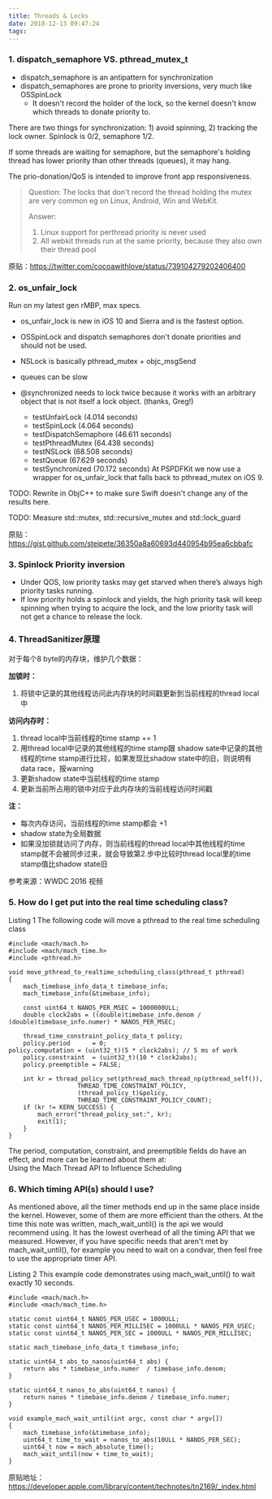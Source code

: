 ```yaml
---
title: Threads & Locks
date: 2018-12-13 09:47:24
tags:
---
```


### 1. dispatch_semaphore VS. pthread_mutex_t
* dispatch_semaphore is an antipattern for synchronization
* dispatch_semaphores are prone to priority inversions, very much like OSSpinLock
    * It doesn't record the holder of the lock, so the kernel doesn't know which threads to donate priority to.
    
There are two things for synchronization: 1) avoid spinning, 2) tracking the lock owner. Spinlock is 0/2, semaphore 1/2.

If some threads are waiting for semaphore, but the semaphore's holding thread has lower priority than other threads (queues), it may hang.

The prio-donation/QoS is intended to improve front app responsiveness.

> 
> Question: The locks that don't record the thread holding the mutex are very common eg on Linux, Android, Win and WebKit.
> 
> Answer: 
>    1) Linux support for perthread priority is never used
>    2) All webkit threads run at the same priority, because they also own their thread pool
>     

原贴：https://twitter.com/cocoawithlove/status/739104279202406400

<!-- more -->

### 2. os_unfair_lock

Run on my latest gen rMBP, max specs.
* os_unfair_lock is new in iOS 10 and Sierra and is the fastest option.

* OSSpinLock and dispatch semaphores don't donate priorities and should not be used.

* NSLock is basically pthread_mutex + objc_msgSend

* queues can be slow

* @synchronized needs to lock twice because it works with an arbitrary object that is not itself a lock object. (thanks, Greg!)
    * testUnfairLock (4.014 seconds)
    * testSpinLock (4.064 seconds)
    * testDispatchSemaphore (46.611 seconds)
    * testPthreadMutex (64.438 seconds)
    * testNSLock (68.508 seconds)
    * testQueue (67.629 seconds)
    * testSynchronized (70.172 seconds)
At PSPDFKit we now use a wrapper for os_unfair_lock that falls back to pthread_mutex on iOS 9.

TODO: Rewrite in ObjC++ to make sure Swift doesn't change any of the results here.

TODO: Measure std::mutex, std::recursive_mutex and std::lock_guard

原贴：
https://gist.github.com/steipete/36350a8a60693d440954b95ea6cbbafc

### 3. Spinlock Priority inversion
* Under QOS, low priority tasks may get starved when there’s always high priority tasks running.
* If low priority holds a spinlock and yields, the high priority task will keep spinning when trying to acquire the lock, and the low priority task will not get a chance to release the lock.

### 4. ThreadSanitizer原理
对于每个8 byte的内存块，维护几个数据：

**加锁时：**
1. 将锁中记录的其他线程访问此内存块的时间戳更新到当前线程的thread local中

**访问内存时：**
1. thread local中当前线程的time stamp += 1
2. 用thread local中记录的其他线程的time stamp跟 shadow sate中记录的其他线程的time stamp进行比较，如果发现比shadow state中的旧，则说明有data race，报warning
3. 更新shadow state中当前线程的time stamp
4. 更新当前所占用的锁中对应于此内存块的当前线程访问时间戳

**注：**
* 每次内存访问，当前线程的time stamp都会 +1
* shadow state为全局数据
* 如果没加锁就访问了内存，则当前线程的thread local中其他线程的time stamp就不会被同步过来，就会导致第2.步中比较时thread local里的time stamp值比shadow state旧

参考来源：WWDC 2016 视频

### 5. How do I get put into the real time scheduling class?

Listing 1  The following code will move a pthread to the real time scheduling class

```objc
#include <mach/mach.h>
#include <mach/mach_time.h>
#include <pthread.h>
 
void move_pthread_to_realtime_scheduling_class(pthread_t pthread)
{
    mach_timebase_info_data_t timebase_info;
    mach_timebase_info(&timebase_info);
 
    const uint64_t NANOS_PER_MSEC = 1000000ULL;
    double clock2abs = ((double)timebase_info.denom / (double)timebase_info.numer) * NANOS_PER_MSEC;
 
    thread_time_constraint_policy_data_t policy;
    policy.period      = 0;
policy.computation = (uint32_t)(5 * clock2abs); // 5 ms of work
    policy.constraint  = (uint32_t)(10 * clock2abs);
    policy.preemptible = FALSE;
 
    int kr = thread_policy_set(pthread_mach_thread_np(pthread_self()),
                   THREAD_TIME_CONSTRAINT_POLICY,
                   (thread_policy_t)&policy,
                   THREAD_TIME_CONSTRAINT_POLICY_COUNT);
    if (kr != KERN_SUCCESS) {
        mach_error("thread_policy_set:", kr);
        exit(1);
    }
}
```

The period, computation, constraint, and preemptible fields do have an effect, and more can be learned about them at:  
Using the Mach Thread API to Influence Scheduling

### 6. Which timing API(s) should I use?

As mentioned above, all the timer methods end up in the same place inside the kernel. However, some of them are more efficient than the others. At the time this note was written, mach_wait_until() is the api we would recommend using. It has the lowest overhead of all the timing API that we measured. However, if you have specific needs that aren't met by mach_wait_until(), for example you need to wait on a condvar, then feel free to use the appropriate timer API.

Listing 2  This example code demonstrates using mach_wait_until() to wait exactly 10 seconds.
```objc
#include <mach/mach.h>
#include <mach/mach_time.h>
 
static const uint64_t NANOS_PER_USEC = 1000ULL;
static const uint64_t NANOS_PER_MILLISEC = 1000ULL * NANOS_PER_USEC;
static const uint64_t NANOS_PER_SEC = 1000ULL * NANOS_PER_MILLISEC;
 
static mach_timebase_info_data_t timebase_info;
 
static uint64_t abs_to_nanos(uint64_t abs) {
    return abs * timebase_info.numer  / timebase_info.denom;
}
 
static uint64_t nanos_to_abs(uint64_t nanos) {
    return nanos * timebase_info.denom / timebase_info.numer;
}
 
void example_mach_wait_until(int argc, const char * argv[])
{
    mach_timebase_info(&timebase_info);
    uint64_t time_to_wait = nanos_to_abs(10ULL * NANOS_PER_SEC);
    uint64_t now = mach_absolute_time();
    mach_wait_until(now + time_to_wait);
}
```

原贴地址：
https://developer.apple.com/library/content/technotes/tn2169/_index.html

